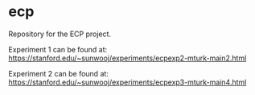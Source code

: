 # ecp

Repository for the ECP project.

Experiment 1 can be found at:
https://stanford.edu/~sunwooj/experiments/ecpexp2-mturk-main2.html

Experiment 2 can be found at:
https://stanford.edu/~sunwooj/experiments/ecpexp3-mturk-main4.html
